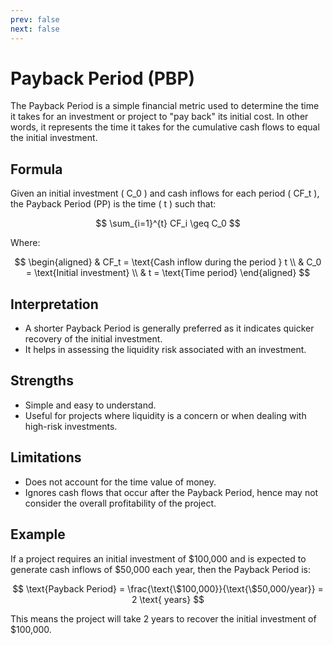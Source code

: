 ```yaml
---
prev: false
next: false
---
```


# Payback Period (PBP)

The Payback Period is a simple financial metric used to determine the time it takes for an investment or project to "pay back" its initial cost. In other words, it represents the time it takes for the cumulative cash flows to equal the initial investment.

## **Formula**

Given an initial investment \( C_0 \) and cash inflows for each period \( CF_t \), the Payback Period (PP) is the time \( t \) such that:

$$
\sum_{i=1}^{t} CF_i \geq C_0
$$

Where:

$$
\begin{aligned}
& CF_t = \text{Cash inflow during the period } t \\
& C_0 = \text{Initial investment} \\
& t = \text{Time period}
\end{aligned}
$$

## **Interpretation**

- A shorter Payback Period is generally preferred as it indicates quicker recovery of the initial investment.
- It helps in assessing the liquidity risk associated with an investment.

## **Strengths**

- Simple and easy to understand.
- Useful for projects where liquidity is a concern or when dealing with high-risk investments.

## **Limitations**

- Does not account for the time value of money.
- Ignores cash flows that occur after the Payback Period, hence may not consider the overall profitability of the project.

## **Example**

If a project requires an initial investment of $100,000 and is expected to generate cash inflows of $50,000 each year, then the Payback Period is:

$$
\text{Payback Period} = \frac{\text{\$100,000}}{\text{\$50,000/year}} = 2 \text{ years}
$$

This means the project will take 2 years to recover the initial investment of $100,000.
